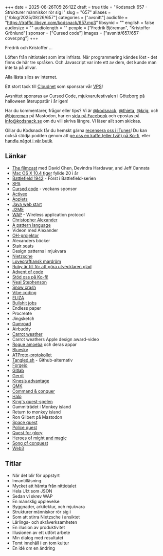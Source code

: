 +++
date = 2025-08-26T05:26:12Z
draft = true
title = "Kodsnack 657 - Strukturer människor rör sig i"
slug = "657"
aliases = ["/blog/2025/08/26/657"]
categories = ["avsnitt"]
audiofile = "https://traffic.libsyn.com/kodsnack/657.mp3"
libsynid = ""
english = false
audiosize = ""
audiolength = ""
people = ["Fredrik Björeman", "Kristoffer Grönlund"]
sponsor = ["Cursed code"]
images = ["avsnitt/657/657-cover.png"]
+++

Fredrik och Kristoffer …

Löften från nittiotalet som inte infriats. När programmering kändes löst - det finns de här tre språken. Och Javascript var inte ett av dem, det kunde man inte ta på allvar.

Alla låsta silos av internet.

Ett stort tack till [Cloudnet](https://www.cloudnet.se) som sponsrar vår [VPS](https://en.wikipedia.org/wiki/Virtual_private_server)!

Avsnittet sponsras av Cursed Code, mjukvarufestivalen i Göteborg på halloween återuppstår i år igen!

Har du kommentarer, frågor eller tips? Vi är [@kodsnack](https://social.podsnack.se/@kodsnack), [@thieta](https://6510.nu/@thieta), [@krig](https://6510.nu/@krig), och [@bjoreman](https://toot.cafe/@bjoreman) på Mastodon, har en [sida på Facebook](https://www.facebook.com/) och epostas på [info@kodsnack.se](mailto:info@kodsnack.se) om du vill skriva längre. Vi läser allt som skickas.

Gillar du Kodsnack får du hemskt gärna [recensera oss i iTunes](https://itunes.apple.com/se/podcast/kodsnack/id561631498?l=en)! Du kan också stödja podden genom att <a href="https://ko-fi.com/kodsnack" rel="payment">ge oss en kaffe (eller två!) på Ko-fi</a>, eller [handla något i vår butik](https://shop.spreadshirt.se/kodsnack/).

## Länkar
* [The filmcast](https://audioboom.com/channels/4997224-the-filmcast) med David Chen, Devindra Hardawar, and Jeff Cannata
* [Mac OS X 10.4 tiger](https://arstechnica.com/gadgets/2005/04/macosx-10-4/) fyllde 20 i år
* [Battlefield 1942](https://en.wikipedia.org/wiki/Battlefield_1942) - Först i Battlefield-serien
* [SPA](https://en.wikipedia.org/wiki/Single-page_application)
* [Cursed code](https://www.cursedcode.se/) - veckans sponsor
* [Activex](https://en.wikipedia.org/wiki/ActiveX)
* [Applets](https://en.wikipedia.org/w/index.php?search=Java+applet&title=Special%3ASearch&profile=advanced&fulltext=1&ns0=1)
* [Java web start](https://en.wikipedia.org/wiki/Java_Web_Start)
* [J2ME](https://en.wikipedia.org/wiki/Java_Platform,_Micro_Edition)
* [WAP](https://en.wikipedia.org/wiki/Wireless_Application_Protocol) - Wireless application protocol
* [Christopher Alexander](https://en.wikipedia.org/wiki/Christopher_Alexander)
* [A pattern language](https://en.wikipedia.org/wiki/A_Pattern_Language)
* Videon med Alexander
* [OH-projektor](https://en.wikipedia.org/wiki/Overhead_projector)
* Alexanders böcker
* [Stair seats](https://patternlanguage.cc/Patterns/Stair-Seats-%28125%29)
* Design patterns i mjukvara
* [Nietzsche](https://en.wikipedia.org/wiki/Friedrich_Nietzsche)
* [Lovecraftiansk mardröm](https://www.google.com/search?client=safari&sca_esv=9af576ba51133c82&rls=en&sxsrf=AE3TifObjeX3i38VwPaPpJtc20AUQa8mZQ:1756101189239&udm=2&fbs=AIIjpHw2KGh6wpocn18KLjPMw8n5hbs_MEok0im-cglyXMxaEamcXOHBK95QQlnPBUo532Mb38VEvyhakqGSYTc2YL17OZY6ymNRpY-E03FmBwubw_KUnHjRNaxBooo_zsRiOktJA_Q_xpiaPd1Cc84s6c5yOB0gKpV8dUc2DDZFDW9qCTFc3uKWwAI88N2vUD-EIulkdCCT&q=lovecraftian+nightmare&sa=X&ved=2ahUKEwiQ6MvcoqWPAxUnHxAIHRG0PBUQtKgLegQIEhAB&biw=1268&bih=928&dpr=2)
* [Ruby är till för att göra utvecklaren glad](https://en.wikipedia.org/wiki/Ruby_%28programming_language%29#Semantics_and_philosophy)
* [Advent of code](https://adventofcode.com/)
* [Stöd oss på Ko-fi!](https://ko-fi.com/kodsnack)
* [Neal Stephenson](https://en.wikipedia.org/wiki/Neal_Stephenson)
* [Snow crash](https://en.wikipedia.org/wiki/Snow_Crash)
* [Vibe coding](https://en.wikipedia.org/wiki/Vibe_coding)
* [ELIZA](https://en.wikipedia.org/wiki/ELIZA)
* [Bullshit jobs](https://en.wikipedia.org/wiki/Bullshit_Jobs)
* Endless paper
* Procreate
* Jingsketch
* [Gumroad](https://gumroad.com/)
* [Airbuddy](https://v2.airbuddy.app/)
* [Carrot weather](https://www.meetcarrot.com/weather/)
* Carrot weathers Apple design award-video
* [Rogue amoeba](https://rogueamoeba.com/) och deras appar
* [Bluesky](https://en.wikipedia.org/wiki/Bluesky)
* [ATProto-protokollet](https://en.wikipedia.org/wiki/AT_Protocol)
* [Tangled.sh](https://tangled.sh/) - Github-alternativ
* [Forgejo](https://en.wikipedia.org/wiki/Gitea#Forgejo_fork)
* [Gitlab](https://en.wikipedia.org/wiki/GitLab)
* [Gerrit](https://en.wikipedia.org/wiki/Gerrit_%28software%29)
* [Kinesis advantage](https://en.wikipedia.org/wiki/Kinesis_%28keyboard%29#Contoured_/_Advantage)
* [QMK](https://qmk.fm/)
* [Command & conquer](https://en.wikipedia.org/wiki/Command_%26_Conquer_%281995_video_game%29)
* [Halo](https://en.wikipedia.org/wiki/Halo:_Combat_Evolved)
* [King's quest-spelen](https://en.wikipedia.org/wiki/King%27s_Quest)
* Gummiträdet i Monkey island
* Return to monkey island
* Ron Gilbert på Mastodon
* [Space quest](https://en.wikipedia.org/wiki/Space_Quest)
* [Police quest](https://en.wikipedia.org/wiki/Police_Quest)
* [Quest for glory](https://en.wikipedia.org/wiki/Quest_for_Glory)
* [Heroes of might and magic](https://en.wikipedia.org/wiki/Heroes_of_Might_and_Magic)
* [Song of conquest](https://www.songsofconquest.com/)
* [Web3](https://en.wikipedia.org/wiki/Web3)

## Titlar
* När det blir för uppstyrt
* Innantilläsning
* Mycket att hämta från nittiotalet
* Hela UI:t som JSON
* Sedan vi skrev WAP
* En mänsklig upplevelse
* Byggnader, arkitektur, och mjukvara
* Strukturer människor rör sig i
* Som att stirra Nietzsche i ansiktet
* Lärlings- och skråverksamheten
* En illusion av produktivitet
* Illusionen av ett utfört arbete
* Min dialog med resultatet
* Tomt innehåll i en tom kultur
* En idé om en ändring